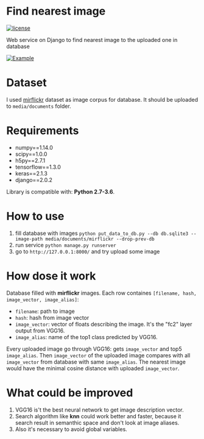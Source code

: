 # Find nearest image

[![license](https://img.shields.io/github/license/mashape/apistatus.svg?maxAge=2592000)](https://github.com/Donskov7/find_nearest_image/blob/master/LICENSE)

Web service on Django to find nearest image to the uploaded one in database

[![Example](https://img.youtube.com/vi/WrgNBYMUhQw/0.jpg)](https://www.youtube.com/watch?v=WrgNBYMUhQw)

# Dataset
I used [mirflickr](http://press.liacs.nl/mirflickr/#sec_download) dataset as image corpus for database.
It should be uploaded to `media/documents` folder.

# Requirements
- numpy==1.14.0
- scipy==1.0.0
- h5py==2.7.1
- tensorflow==1.3.0
- keras==2.1.3
- django==2.0.2

Library is compatible with: __Python 2.7-3.6__.

# How to use
1. fill database with images 
  `python put_data_to_db.py --db db.sqlite3 --image-path media/documents/mirflickr --drop-prev-db`
2. run service 
  `python manage.py runserver`
3. go to `http://127.0.0.1:8000/` and try upload some image

# How dose it work
Database filled with **mirflickr** images. 
Each row containes `[filename, hash, image_vector, image_alias]`:
  - `filename`: path to image
  - `hash`: hash from image vector
  - `image_vector`: vector of floats describing the image. It's the "fc2" layer output from VGG16.
  - `image_alias`: name of the top1 class predicted by VGG16.

Every uploaded image go through VGG16: gets `image_vector` and top5 `image_alias`.
Then `image_vector` of the uploaded image compares with all `image_vector` from database with same `image_alias`.
The nearest image would have the minimal cosine distance with uploaded `image_vector`.

# What could be improved
1. VGG16 is't the best neural network to get image description vector.
2. Search algorithm like **knn** could work better and faster, because it search result in semanthic space and don't look at image aliases.
3. Also it's necessary to avoid global variables.
